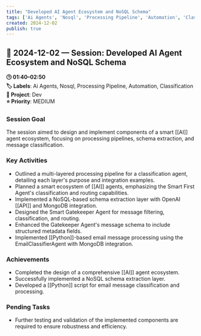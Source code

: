 ```yaml
---
title: "Developed AI Agent Ecosystem and NoSQL Schema"
tags: ['Ai Agents', 'Nosql', 'Processing Pipeline', 'Automation', 'Classification']
created: 2024-12-02
publish: true
---
```


## 📅 2024-12-02 — Session: Developed AI Agent Ecosystem and NoSQL Schema

**🕒 01:40–02:50**  
**🏷️ Labels**: Ai Agents, Nosql, Processing Pipeline, Automation, Classification  
**📂 Project**: Dev  
**⭐ Priority**: MEDIUM  


### Session Goal
The session aimed to design and implement components of a smart [[AI]] agent ecosystem, focusing on processing pipelines, schema extraction, and message classification.

### Key Activities
- Outlined a multi-layered processing pipeline for a classification agent, detailing each layer's purpose and integration examples.
- Planned a smart ecosystem of [[AI]] agents, emphasizing the Smart First Agent's classification and routing capabilities.
- Implemented a NoSQL-based schema extraction layer with OpenAI [[API]] and MongoDB integration.
- Designed the Smart Gatekeeper Agent for message filtering, classification, and routing.
- Enhanced the Gatekeeper Agent's message schema to include structured metadata fields.
- Implemented [[Python]]-based email message processing using the EmailClassifierAgent with MongoDB integration.

### Achievements
- Completed the design of a comprehensive [[AI]] agent ecosystem.
- Successfully implemented a NoSQL schema extraction layer.
- Developed a [[Python]] script for email message classification and processing.

### Pending Tasks
- Further testing and validation of the implemented components are required to ensure robustness and efficiency.
